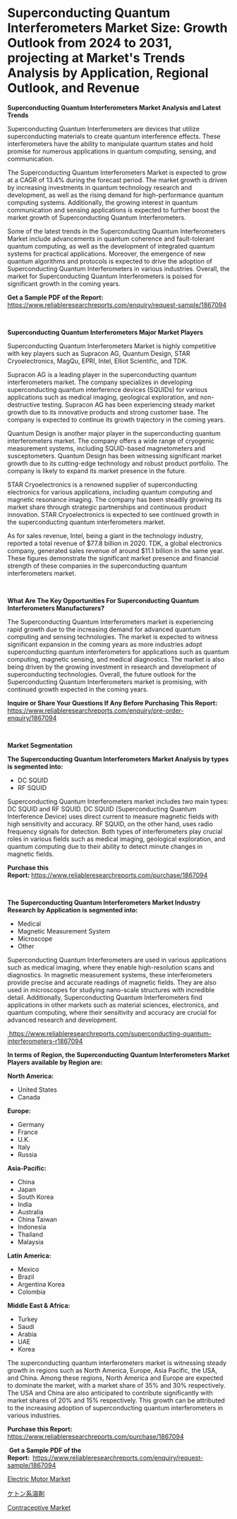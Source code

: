 <p><h1>Superconducting Quantum Interferometers Market Size: Growth Outlook from 2024 to 2031, projecting at Market's Trends Analysis by Application, Regional Outlook, and Revenue</h1></p><p><strong>Superconducting Quantum Interferometers Market Analysis and Latest Trends</strong></p>
<p><p>Superconducting Quantum Interferometers are devices that utilize superconducting materials to create quantum interference effects. These interferometers have the ability to manipulate quantum states and hold promise for numerous applications in quantum computing, sensing, and communication.</p><p>The Superconducting Quantum Interferometers Market is expected to grow at a CAGR of 13.4% during the forecast period. The market growth is driven by increasing investments in quantum technology research and development, as well as the rising demand for high-performance quantum computing systems. Additionally, the growing interest in quantum communication and sensing applications is expected to further boost the market growth of Superconducting Quantum Interferometers.</p><p>Some of the latest trends in the Superconducting Quantum Interferometers Market include advancements in quantum coherence and fault-tolerant quantum computing, as well as the development of integrated quantum systems for practical applications. Moreover, the emergence of new quantum algorithms and protocols is expected to drive the adoption of Superconducting Quantum Interferometers in various industries. Overall, the market for Superconducting Quantum Interferometers is poised for significant growth in the coming years.</p></p>
<p><strong>Get a Sample PDF of the Report:&nbsp;</strong> <a href="https://www.reliableresearchreports.com/enquiry/request-sample/1867094">https://www.reliableresearchreports.com/enquiry/request-sample/1867094</a></p>
<p>&nbsp;</p>
<p><strong>Superconducting Quantum Interferometers Major Market Players</strong></p>
<p><p>Superconducting Quantum Interferometers Market is highly competitive with key players such as Supracon AG, Quantum Design, STAR Cryoelectronics, MagQu, EPRI, Intel, Elliot Scientific, and TDK.</p><p>Supracon AG is a leading player in the superconducting quantum interferometers market. The company specializes in developing superconducting quantum interference devices (SQUIDs) for various applications such as medical imaging, geological exploration, and non-destructive testing. Supracon AG has been experiencing steady market growth due to its innovative products and strong customer base. The company is expected to continue its growth trajectory in the coming years.</p><p>Quantum Design is another major player in the superconducting quantum interferometers market. The company offers a wide range of cryogenic measurement systems, including SQUID-based magnetometers and susceptometers. Quantum Design has been witnessing significant market growth due to its cutting-edge technology and robust product portfolio. The company is likely to expand its market presence in the future.</p><p>STAR Cryoelectronics is a renowned supplier of superconducting electronics for various applications, including quantum computing and magnetic resonance imaging. The company has been steadily growing its market share through strategic partnerships and continuous product innovation. STAR Cryoelectronics is expected to see continued growth in the superconducting quantum interferometers market.</p><p>As for sales revenue, Intel, being a giant in the technology industry, reported a total revenue of $77.8 billion in 2020. TDK, a global electronics company, generated sales revenue of around $11.1 billion in the same year. These figures demonstrate the significant market presence and financial strength of these companies in the superconducting quantum interferometers market.</p></p>
<p>&nbsp;</p>
<p><strong>What Are The Key Opportunities For Superconducting Quantum Interferometers Manufacturers?</strong></p>
<p><p>The Superconducting Quantum Interferometers market is experiencing rapid growth due to the increasing demand for advanced quantum computing and sensing technologies. The market is expected to witness significant expansion in the coming years as more industries adopt superconducting quantum interferometers for applications such as quantum computing, magnetic sensing, and medical diagnostics. The market is also being driven by the growing investment in research and development of superconducting technologies. Overall, the future outlook for the Superconducting Quantum Interferometers market is promising, with continued growth expected in the coming years.</p></p>
<p><strong>Inquire or Share Your Questions If Any Before Purchasing This Report:</strong> <a href="https://www.reliableresearchreports.com/enquiry/pre-order-enquiry/1867094">https://www.reliableresearchreports.com/enquiry/pre-order-enquiry/1867094</a></p>
<p>&nbsp;</p>
<p><strong>Market Segmentation</strong></p>
<p><strong>The Superconducting Quantum Interferometers Market Analysis by types is segmented into:</strong></p>
<p><ul><li>DC SQUID</li><li>RF SQUID</li></ul></p>
<p><p>Superconducting Quantum Interferometers market includes two main types: DC SQUID and RF SQUID. DC SQUID (Superconducting Quantum Interference Device) uses direct current to measure magnetic fields with high sensitivity and accuracy. RF SQUID, on the other hand, uses radio frequency signals for detection. Both types of interferometers play crucial roles in various fields such as medical imaging, geological exploration, and quantum computing due to their ability to detect minute changes in magnetic fields.</p></p>
<p><strong>Purchase this Report:&nbsp;</strong><a href="https://www.reliableresearchreports.com/purchase/1867094">https://www.reliableresearchreports.com/purchase/1867094</a></p>
<p>&nbsp;</p>
<p><strong>The Superconducting Quantum Interferometers Market Industry Research by Application is segmented into:</strong></p>
<p><ul><li>Medical</li><li>Magnetic Measurement System</li><li>Microscope</li><li>Other</li></ul></p>
<p><p>Superconducting Quantum Interferometers are used in various applications such as medical imaging, where they enable high-resolution scans and diagnostics. In magnetic measurement systems, these interferometers provide precise and accurate readings of magnetic fields. They are also used in microscopes for studying nano-scale structures with incredible detail. Additionally, Superconducting Quantum Interferometers find applications in other markets such as material sciences, electronics, and quantum computing, where their sensitivity and accuracy are crucial for advanced research and development.</p></p>
<p><a href="https://www.reliableresearchreports.com/superconducting-quantum-interferometers-r1867094">&nbsp;https://www.reliableresearchreports.com/superconducting-quantum-interferometers-r1867094</a></p>
<p><strong>In terms of Region, the Superconducting Quantum Interferometers Market Players available by Region are:</strong></p>
<p>
    <p> <strong> North America: </strong>
        <ul>
            <li>United States</li>
            <li>Canada</li>
        </ul>
        </p> 
    <p> <strong> Europe: </strong>
        <ul>
            <li>Germany</li>
            <li>France</li>
            <li>U.K.</li>
            <li>Italy</li>
            <li>Russia</li>
        </ul>
        </p> 
    <p> <strong> Asia-Pacific: </strong>
        <ul>
            <li>China</li>
            <li>Japan</li>
            <li>South Korea</li>
            <li>India</li>
            <li>Australia</li>
            <li>China Taiwan</li>
            <li>Indonesia</li>
            <li>Thailand</li>
            <li>Malaysia</li>
        </ul>
        </p> 
    <p> <strong> Latin America: </strong>
        <ul>
            <li>Mexico</li>
            <li>Brazil</li>
            <li>Argentina Korea</li>
            <li>Colombia</li>
        </ul>
        </p> 
    <p> <strong> Middle East & Africa: </strong>
        <ul>
            <li>Turkey</li>
            <li>Saudi</li>
            <li>Arabia</li>
            <li>UAE</li>
            <li>Korea</li>
        </ul>
    </p>
    </p>
<p><p>The superconducting quantum interferometers market is witnessing steady growth in regions such as North America, Europe, Asia Pacific, the USA, and China. Among these regions, North America and Europe are expected to dominate the market, with a market share of 35% and 30% respectively. The USA and China are also anticipated to contribute significantly with market shares of 20% and 15% respectively. This growth can be attributed to the increasing adoption of superconducting quantum interferometers in various industries.</p></p>
<p><strong>Purchase this Report: </strong><a href="https://www.reliableresearchreports.com/purchase/1867094">https://www.reliableresearchreports.com/purchase/1867094</a></p>
<p>&nbsp;<strong>Get a Sample PDF of the Report:&nbsp;&nbsp;</strong><a href="https://www.reliableresearchreports.com/enquiry/request-sample/1867094">https://www.reliableresearchreports.com/enquiry/request-sample/1867094</a></p>
<p><strong></strong></p>
<p><p><a href="https://github.com/guneycigdem35/Market-Research-Report-List-4/blob/main/electric-motor-market.md">Electric Motor Market</a></p><p><a href="https://github.com/LenoraKris2023/Market-Research-Report-List-1/blob/main/7307701164344.md">ケトン系溶剤</a></p><p><a href="https://view.publitas.com/reportprime-1/global-contraceptive-market-opportunities-and-forecast-for-period-from-2024-to-2031/">Contraceptive Market</a></p></p>
